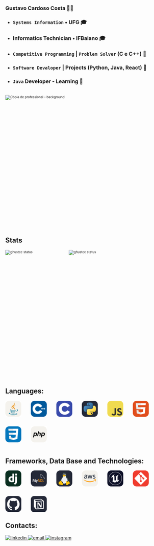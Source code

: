 ### Gustavo Cardoso Costa 😶‍🌫️

 *   ### `Systems Information` • UFG 🎓
 *   ### Informatics Technician • IFBaiano 🎓
 *   ### `Competitive Programming` | `Problem Solver` (C e C++) 🦾
 *   ### `Software Devaloper` | Projects (Python, Java, React) 🦾
 *   ### `Java` Developer - Learning 🦾
<br/>

<div style="display: flex; align-items: center; font-size: 10px">
    <img width="1584" height="396" alt="Cópia de professional - background" src="https://github.com/user-attachments/assets/9c563839-a576-4e03-af7f-96b6990c1294" />
</div> <br/>

## Stats

<div style="display: flex; align-items: center; font-size: 10px">
    <img width="39.5%" height="400em" src="https://github-readme-stats.vercel.app/api?username=ghustdev&show_icons=true&theme=dark&hide_border=false&rank_icon=github&show=reviews,prs_merged,discussions_answered,prs_merged_percentage" alt="ghustcc status" />
    <img width="60.5%" height="400em" src="https://github-readme-stats.vercel.app/api/top-langs/?username=ghustdev&layout=compact&langs_count=30&show_icons=true&theme=dark" alt="ghustcc status">
</div>

## Languages:

<div style='display: flex; gap: 30px; flex-wrap: wrap'>
    <img style='width:50px' align='center' alt='' src='https://github.com/tandpfun/skill-icons/blob/main/icons/Java-Light.svg' />
    <img style='width:50px' align='center' alt='' src='https://raw.githubusercontent.com/tandpfun/skill-icons/65dea6c4eaca7da319e552c09f4cf5a9a8dab2c8/icons/CPP.svg' />
    <img style='width:50px' align='center' alt='' src='https://raw.githubusercontent.com/tandpfun/skill-icons/65dea6c4eaca7da319e552c09f4cf5a9a8dab2c8/icons/C.svg' />
    <img style='width:50px' align='center' alt='' src='https://raw.githubusercontent.com/tandpfun/skill-icons/65dea6c4eaca7da319e552c09f4cf5a9a8dab2c8/icons/Python-Dark.svg' />
    <img style='width:50px' align='center' alt='' src='https://raw.githubusercontent.com/tandpfun/skill-icons/65dea6c4eaca7da319e552c09f4cf5a9a8dab2c8/icons/JavaScript.svg' />
    <img style='width:50px' align='center' alt='' src='https://raw.githubusercontent.com/tandpfun/skill-icons/65dea6c4eaca7da319e552c09f4cf5a9a8dab2c8/icons/HTML.svg' />
    <img style='width:50px' align='center' alt='' src='https://raw.githubusercontent.com/tandpfun/skill-icons/65dea6c4eaca7da319e552c09f4cf5a9a8dab2c8/icons/CSS.svg' />
    <img style='width:50px' align='center' alt='' src='https://raw.githubusercontent.com/tandpfun/skill-icons/65dea6c4eaca7da319e552c09f4cf5a9a8dab2c8/icons/PHP-Light.svg' />
</div><br/>

## Frameworks, Data Base and Technologies:

<div style='display: flex; align-items: center; gap: 30px; flex-wrap: wrap'>
    <img style='width:50px' align='center' alt='' src='https://raw.githubusercontent.com/tandpfun/skill-icons/65dea6c4eaca7da319e552c09f4cf5a9a8dab2c8/icons/Django.svg' />
<!--     <img style='width:50px' align='center' alt='' src='https://github.com/tandpfun/skill-icons/blob/main/icons/React-Light.svg' />
    <img style='width:50px' align='center' alt='' src='https://raw.githubusercontent.com/tandpfun/skill-icons/65dea6c4eaca7da319e552c09f4cf5a9a8dab2c8/icons/NodeJS-Dark.svg' /> -->
    <img style='width:50px' align='center' alt='' src='https://raw.githubusercontent.com/tandpfun/skill-icons/65dea6c4eaca7da319e552c09f4cf5a9a8dab2c8/icons/MySQL-Dark.svg' />
<!--     <img style='width:50px' align='center' alt='' src='https://raw.githubusercontent.com/tandpfun/skill-icons/65dea6c4eaca7da319e552c09f4cf5a9a8dab2c8/icons/MongoDB.svg' /> -->
    <img style='width:50px' align='center' alt='' src='https://github.com/tandpfun/skill-icons/blob/main/icons/Linux-Dark.svg' />
    <img style='width:50px' align='center' alt='' src='https://github.com/tandpfun/skill-icons/blob/main/icons/AWS-Light.svg' />
    <img style='width:50px' align='center' alt='' src='https://github.com/tandpfun/skill-icons/blob/main/icons/UnrealEngine.svg' />
    <img style='width:50px' align='center' alt='' src='https://raw.githubusercontent.com/tandpfun/skill-icons/65dea6c4eaca7da319e552c09f4cf5a9a8dab2c8/icons/Git.svg' />
    <img style='width:50px' align='center' alt='' src='https://raw.githubusercontent.com/tandpfun/skill-icons/65dea6c4eaca7da319e552c09f4cf5a9a8dab2c8/icons/Github-Dark.svg' />
    <img style='width:50px' align='center' alt='' src='https://raw.githubusercontent.com/tandpfun/skill-icons/65dea6c4eaca7da319e552c09f4cf5a9a8dab2c8/icons/Notion-Dark.svg' />
</div>

## Contacts:

<a href="https://www.linkedin.com/in/gustavo-cardosoc-costa/" target="blank"> <img alt='linkedin' src='https://img.shields.io/badge/LinkedIn-0077B5?style=for-the-badge&logo=linkedin&logoColor=white' /> </a>
<a href="mailto:gustavocardoso0019@gmail.com" target="blank"> <img alt='email' src='https://img.shields.io/badge/Email-1777a0?style=for-the-badge&logo=email&logoColor=black' /> </a>
<a href="https://www.instagram.com/gustavo_cardosoc/" target="blank"> <img alt='instagram' src='https://img.shields.io/badge/Instagram-E4405F?style=for-the-badge&logo=instagram&logoColor=white' /> </a>


